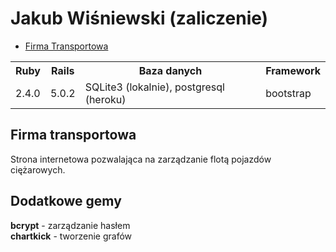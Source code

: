<h1>Jakub Wiśniewski (zaliczenie)</h1>

- [Firma Transportowa](https://firmatransportowa.herokuapp.com/)

<table>
  <tr>
    <th>Ruby</th>
    <th>Rails</th>
    <th>Baza danych</th>
    <th>Framework</th>
  </tr>
  <tr>
    <td>2.4.0</td>
    <td>5.0.2</td>
    <td>SQLite3 (lokalnie), postgresql (heroku)</td>
    <td>bootstrap</td>
  </tr>
</table>

<h2>Firma transportowa</h2>

Strona internetowa pozwalająca na zarządzanie flotą pojazdów ciężarowych.


<h2>Dodatkowe gemy</h2>

<strong>bcrypt</strong> - zarządzanie hasłem<br>
<strong>chartkick</strong> - tworzenie grafów<br>
